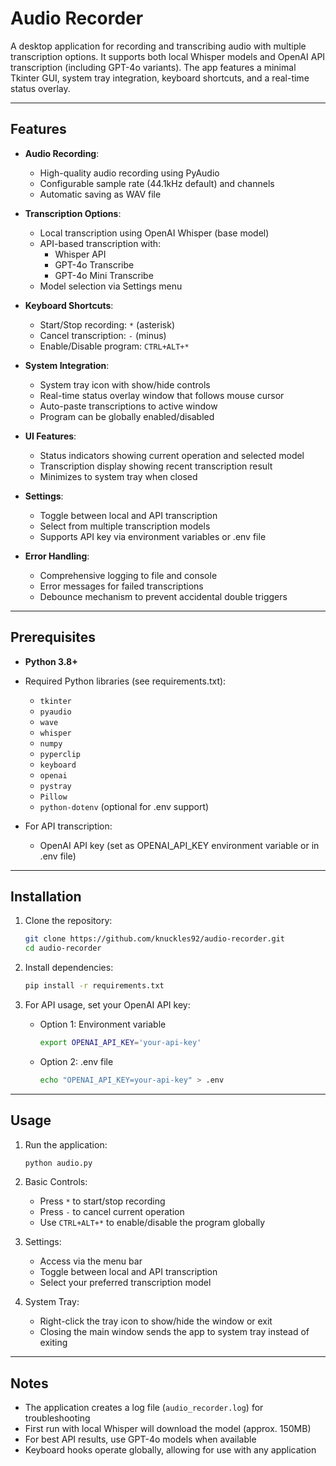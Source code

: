 # Audio Recorder

A desktop application for recording and transcribing audio with multiple transcription options. It supports both local Whisper models and OpenAI API transcription (including GPT-4o variants). The app features a minimal Tkinter GUI, system tray integration, keyboard shortcuts, and a real-time status overlay.

---

## Features

- **Audio Recording**:
  - High-quality audio recording using PyAudio
  - Configurable sample rate (44.1kHz default) and channels
  - Automatic saving as WAV file

- **Transcription Options**:
  - Local transcription using OpenAI Whisper (base model)
  - API-based transcription with:
    - Whisper API
    - GPT-4o Transcribe
    - GPT-4o Mini Transcribe
  - Model selection via Settings menu

- **Keyboard Shortcuts**:
  - Start/Stop recording: `*` (asterisk)
  - Cancel transcription: `-` (minus)
  - Enable/Disable program: `CTRL+ALT+*`

- **System Integration**:
  - System tray icon with show/hide controls
  - Real-time status overlay window that follows mouse cursor
  - Auto-paste transcriptions to active window
  - Program can be globally enabled/disabled

- **UI Features**:
  - Status indicators showing current operation and selected model
  - Transcription display showing recent transcription result
  - Minimizes to system tray when closed

- **Settings**:
  - Toggle between local and API transcription
  - Select from multiple transcription models
  - Supports API key via environment variables or .env file

- **Error Handling**:
  - Comprehensive logging to file and console
  - Error messages for failed transcriptions
  - Debounce mechanism to prevent accidental double triggers

---

## Prerequisites

- **Python 3.8+**
- Required Python libraries (see requirements.txt):
  - `tkinter`
  - `pyaudio`
  - `wave`
  - `whisper`
  - `numpy`
  - `pyperclip`
  - `keyboard`
  - `openai`
  - `pystray`
  - `Pillow`
  - `python-dotenv` (optional for .env support)

- For API transcription:
  - OpenAI API key (set as OPENAI_API_KEY environment variable or in .env file)

---

## Installation

1. Clone the repository:
   ```bash
   git clone https://github.com/knuckles92/audio-recorder.git
   cd audio-recorder
   ```

2. Install dependencies:
   ```bash
   pip install -r requirements.txt
   ```

3. For API usage, set your OpenAI API key:
   - Option 1: Environment variable
     ```bash
     export OPENAI_API_KEY='your-api-key'
     ```
   - Option 2: .env file
     ```bash
     echo "OPENAI_API_KEY=your-api-key" > .env
     ```

---

## Usage

1. Run the application:
   ```bash
   python audio.py
   ```

2. Basic Controls:
   - Press `*` to start/stop recording
   - Press `-` to cancel current operation
   - Use `CTRL+ALT+*` to enable/disable the program globally

3. Settings:
   - Access via the menu bar
   - Toggle between local and API transcription
   - Select your preferred transcription model

4. System Tray:
   - Right-click the tray icon to show/hide the window or exit
   - Closing the main window sends the app to system tray instead of exiting

---

## Notes

- The application creates a log file (`audio_recorder.log`) for troubleshooting
- First run with local Whisper will download the model (approx. 150MB)
- For best API results, use GPT-4o models when available
- Keyboard hooks operate globally, allowing for use with any application
